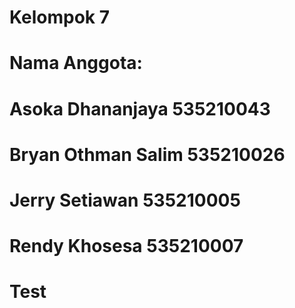 # Kelompok 7
# Nama Anggota:
# Asoka Dhananjaya 535210043
# Bryan Othman Salim 535210026
# Jerry Setiawan 535210005
# Rendy Khosesa 535210007
# Test
